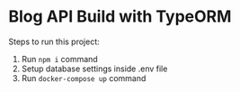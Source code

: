 # Blog API Build with TypeORM

Steps to run this project:

1. Run `npm i` command
2. Setup database settings inside .env file
3. Run `docker-compose up` command
